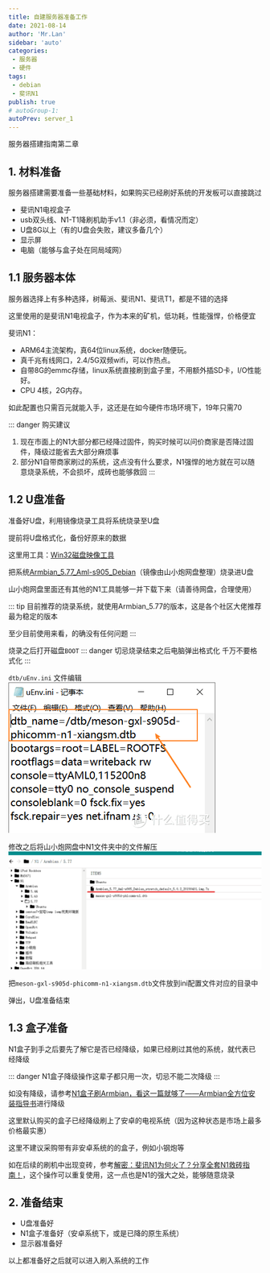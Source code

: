 ```yaml
--- 
title: 自建服务器准备工作
date: 2021-08-14
author: 'Mr.Lan'
sidebar: 'auto'
categories: 
 - 服务器
 - 硬件
tags: 
 - debian
 - 斐讯N1
publish: true
# autoGroup-1: 
autoPrev: server_1
---
```


服务器搭建指南第二章
<!-- more -->
## **1. 材料准备**
服务器搭建需要准备一些基础材料，如果购买已经刷好系统的开发板可以直接跳过

+ 斐讯N1电视盒子
+ usb双头线、N1-T1降刷机助手v1.1（非必须，看情况而定）
+ U盘8G以上（有的U盘会失败，建议多备几个）
+ 显示屏
+ 电脑（能够与盒子处在同局域网）

## **1.1 服务器本体**
服务器选择上有多种选择，树莓派、斐讯N1、斐讯T1，都是不错的选择

这里使用的是斐讯N1电视盒子，作为本来的矿机，低功耗，性能强悍，价格便宜

斐讯N1：
+ ARM64主流架构，真64位linux系统，docker随便玩。
+ 真千兆有线网口，2.4/5G双频wifi，可以作热点。
+ 自带8G的emmc存储，linux系统直接刷到盒子里，不用额外插SD卡，I/O性能好。
+ CPU 4核，2G内存。

如此配置也只需百元就能入手，这还是在如今硬件市场环境下，19年只需70

::: danger 购买建议
1. 现在市面上的N1大部分都已经降过固件，购买时候可以问价商家是否降过固件，降级过能省去大部分麻烦事
2. 部分N1自带商家刷过的系统，这点没有什么要求，N1强悍的地方就在可以随意烧录系统，不会损坏，成砖也能够救回
:::

## **1.2 U盘准备**
准备好U盘，利用镜像烧录工具将系统烧录至U盘

提前将U盘格式化，备份好原来的数据

这里用工具：[Win32磁盘映像工具](http://www.xitongzhijia.net/soft/179174.html)

把系统[Armbian_5.77_Aml-s905_Debian](https://disk.sbsb.fun/)（镜像由山小炮网盘整理）烧录进U盘

山小炮网盘里面还有其他的N1工具能够一并下载下来（请善待网盘，合理使用）

::: tip
目前推荐的烧录系统，就使用Armbian_5.77的版本，这是各个社区大佬推荐最为稳定的版本

至少目前使用来看，的确没有任何问题
:::

烧录之后打开磁盘`BOOT`
::: danger
切忌烧录结束之后电脑弹出格式化 千万不要格式化
:::

`dtb/uEnv.ini` 文件编辑
![image](./img/ini.png)

修改之后将山小炮网盘中N1文件夹中的文件解压
![image](./img/2021001.png)

把`meson-gxl-s905d-phicomm-n1-xiangsm.dtb`文件放到ini配置文件对应的目录中

弹出，U盘准备结束

## **1.3 盒子准备**
N1盒子到手之后要先了解它是否已经降级，如果已经刷过其他的系统，就代表已经降级

::: danger
N1盒子降级操作这辈子都只用一次，切忌不能二次降级
:::

如没有降级，请参考[N1盒子刷Armbian，看这一篇就够了——Armbian全方位安装指导书](https://post.smzdm.com/p/alpwnxmp/)进行降级

这里默认购买的盒子已经降级刷上了安卓的电视系统（因为这种状态是市场上最多价格最实惠）

这里不建议采购带有非安卓系统的的盒子，例如小钢炮等

如在后续的刷机中出现变砖，参考[解密：斐讯N1为何火了？分享全套N1救砖指南！](https://www.bilibili.com/video/BV19J411c7Zf?from=search&seid=12767839427503233749)，这个操作可以重复使用，这一点也是N1的强大之处，能够随意烧录

## **2. 准备结束**

+ U盘准备好
+ N1盒子准备好（安卓系统下，或是已降的原生系统）
+ 显示器准备好

以上都准备好之后就可以进入刷入系统的工作
